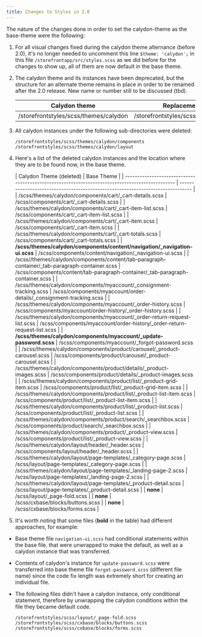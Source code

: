 ```yaml
---
title: Changes to Styles in 2.0
---
```


The nature of the changes done in order to set the calydon-theme as the base-theme were the following:

1. For all visual changes fixed during the calydon theme alternance (before 2.0), it's no longer needed to uncomment this line `$theme: 'calydon';` in this file `/storefrontapp/src/styles.scss` as we did before for the changes to show up, all of them are now default in the base theme.

2. The calydon theme and its instances have been deprecated, but the structure for an alternate theme remains in place in order to be renamed after the 2.0 release. New name or number still to be discussed (tbd).

    | Calydon theme | Replacement |
    | -------------- | ----------- |
    | /storefrontstyles/scss/themes/calydon |  /storefrontstyles/scss/themes/`tbd`  |

3. All calydon instances under the following sub-directories were deleted:

    ```
    /storefrontstyles/scss/themes/calydon/components
    /storefrontstyles/scss/themes/calydon/layout
    ```

4. Here's a list of the deleted calydon instances and the location where they are to be found now, in the base theme.

    | Calydon Theme (deleted)                                                                         | Base Theme                                                                      |
| ----------------------------------------------------------------------------------------------- | ------------------------------------------------------------------------------- |
| /scss/themes/calydon/components/cart/\_cart-details.scss                                        | /scss/components/cart/\_cart-details.scss                                       |
| /scss/themes/calydon/components/cart/\_cart-item-list.scss                                      | /scss/components/cart/\_cart-item-list.scss                                     |
| /scss/themes/calydon/components/cart/\_cart-item.scss                                           | /scss/components/cart/\_cart-item.scss                                          |
| /scss/themes/calydon/components/cart/\_cart-totals.scss                                         | /scss/components/cart/\_cart-totals.scss                                        |
| **/scss/themes/calydon/components/content/navigation/\_navigation-ui.scss**                         | /scss/components/content/navigation/\_navigation-ui.scss                        |
| /scss//themes/calydon/components/content/tab-paragraph-container/\_tab-paragraph-container.scss | /scss/components/content/tab-paragraph-container/\_tab-paragraph-container.scss |
| /scss/themes/calydon/components/myaccount/\_consignment-tracking.scss                           | /scss/components/myaccount/order-details/\_consignment-tracking.scss            |
| /scss/themes/calydon/components/myaccount/\_order-history.scss                                  | /scss/components/myaccount/order-history/\_order-history.scss                   |
| /scss/themes/calydon/components/myaccount/\_order-return-request-list.scss                      | /scss/components/myaccount/order-history/\_order-return-request-list.scss       |
| **/scss/themes/calydon/components/myaccount/\_update-password.scss**                                | /scss/components/myaccount/\_forgot-password.scss                               |
| /scss/themes/calydon/components/product/carousel/\_product-carousel.scss                        | /scss/components/product/carousel/\_product-carousel.scss                       |
| /scss/themes/calydon/components/product/details/\_product-images.scss                           | /scss/components/product/details/\_product-images.scss                          |
| /scss/themes/calydon/components/product/list/\_product-grid-item.scss                           | /scss/components/product/list/\_product-grid-item.scss                          |
| /scss/themes/calydon/components/product/list/\_product-list-item.scss                           | /scss/components/product/list/\_product-list-item.scss                          |
| /scss/themes/calydon/components/product/list/\_product-list.scss                                | /scss/components/product/list/\_product-list.scss                               |
| /scss/themes/calydon/components/product/search/\_searchbox.scss                                 | /scss/components/product/search/\_searchbox.scss                                |
| /scss/themes/calydon/components/product/\_product-view.scss                                     | /scss/components/product/list/\_product-view.scss                               |
| /scss/themes/calydon/layout/header/\_header.scss                                                | /scss/components/layout/header/\_header.scss                                    |
| /scss/themes/calydon/layout/page-templates/\_category-page.scss                                 | /scss/layout/page-templates/\_category-page.scss                                |
| /scss/themes/calydon/layout/page-templates/\_landing-page-2.scss                                | /scss/layout/page-templates/\_landing-page-2.scss                               |
| /scss/themes/calydon/layout/page-templates/\_product-detail.scss                                | /scss/layout/page-templates/\_product-detail.scss                               |
| **none**                                                                                            | /scss/layout/\_page-fold.scss                                                   |
| **none**                                                                                            | /scss/cxbase/blocks/buttons.scss                                                |
| **none**                                                                                            | /scss/cxbase/blocks/forms.scss                                                  |


5. It's worth noting that some files (**bold** in the table) had different  approaches, for example:

- Base theme file `navigation-ui.scss` had conditional statements within the base file, that were unwrapped to make the default, as well as a calydon instance that was transferred.
- Contents of calydon's instance for `update-password.scss` were transferred into base theme file `forgot-password.scss` (different file name) since the code fix length was extremely short for creating an individual file.
- The following files didn't have a calydon instance, only conditional statement, therefore by unwrapping the calydon conditions within the file they became default code.

    ```
    /storefrontstyles/scss/layout/_page-fold.scss
    /storefrontstyles/scss/cxbase/blocks/buttons.scss
    /storefrontstyles/scss/cxbase/blocks/forms.scss
    ```
